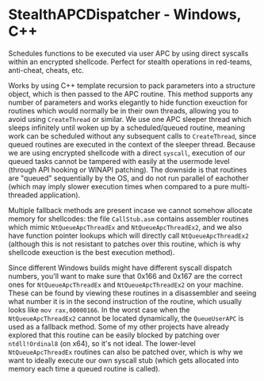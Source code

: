# StealthAPCDispatcher - Windows, C++
Schedules functions to be executed via user APC by using direct syscalls within an encrypted shellcode. Perfect for stealth operations in red-teams, anti-cheat, cheats, etc.  

Works by using C++ template recursion to pack parameters into a structure object, which is then passed to the APC routine. This method supports any number of parameters and works elegantly to hide function exeuction for routines which would normally be in their own threads, allowing you to avoid using `CreateThread` or similar. We use one APC sleeper thread which sleeps infinitely until woken up by a scheduled/queued routine, meaning work can be scheduled without any subsequent calls to `CreateThread`, since queued routines are executed in the context of the sleeper thread. Because we are using encrypted shellcode with a direct `syscall`, execution of our queued tasks cannot be tampered with easily at the usermode level (through API hooking or WINAPI patching). The downside is that routines are "queued" sequentially by the OS, and do not run parallel of eachother (which may imply slower execution times when compared to a pure multi-threaded application).  

Multiple fallback methods are present incase we cannot somehow allocate memory for shellcodes: the file `CallStub.asm` contains assembler routines which mimic `NtQueueApcThreadEx` and `NtQueueApcThreadEx2`, and we also have function pointer lookups which will directly call `NtQueueApcThreadEx2` (although this is not resistant to patches over this routine, which is why shellcode exeuction is the best execution method).  

Since different Windows builds might have different syscall dispatch numbers, you'll want to make sure that 0x166 and 0x167 are the correct ones for `NtQueueApcThreadEx` and `NtQueueApcThreadEx2` on your machine. These can be found by viewing these routines in a disassembler and seeing what number it is in the second instruction of the routine, which usually looks like `mov rax,00000166`. In the worst case when the `NtQueueApcThreadEx2` cannot be located dynamically, the `QueueUserAPC` is used as a fallback method. Some of my other projects have already explored that this routine can be easily blocked by patching over `ntdll!Ordinal8` (on x64), so it's not ideal. The lower-level `NtQueueApcThreadEx` routines can also be patched over, which is why we want to ideally execute our own syscall stub (which gets allocated into memory each time a queued routine is called).  

